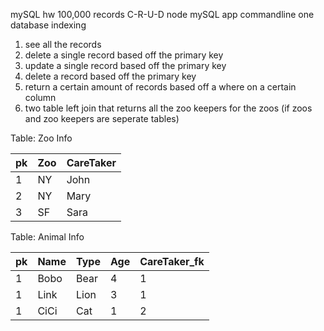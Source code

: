 mySQL hw 
100,000 records
C-R-U-D
node mySQL app
commandline 
one database
indexing

1. see all the records 
2. delete a single record based off the primary key 
3. update a single record based off the primary key 
4. delete a record based off the primary key 
5. return a certain amount of records based off a where on a certain column 
6. two table left join that returns all the zoo keepers for the zoos (if zoos and zoo keepers are seperate tables)


Table: Zoo Info

| pk | Zoo | CareTaker  |
|----|-----|------------|
|  1 |  NY |    John    |
|  2 |  NY |    Mary    |
|  3 |  SF |    Sara    |

Table: Animal Info

| pk | Name  | Type  | Age | CareTaker_fk |
|----|-------|-------|-----|--------------|
|  1 |  Bobo |  Bear |  4  |      1       |
|  1 |  Link |  Lion |  3  |      1       |
|  1 |  CiCi |  Cat  |  1  |      2       |

